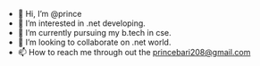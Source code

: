 - 👋 Hi, I’m @prince
- 👀 I’m interested in .net developing.
- 🌱 I’m currently pursuing my b.tech in cse.
- 💞️ I’m looking to collaborate on .net world.
- 📫 How to reach me through out the princebari208@gmail.com


